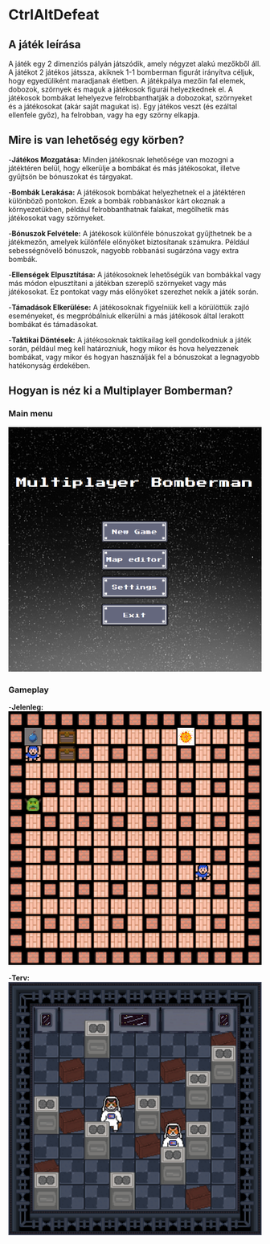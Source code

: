 # CtrlAltDefeat


## A játék leírása

A játék egy 2 dimenziós pályán játszódik, amely négyzet alakú mezőkből áll. A játékot 2 játékos játssza, akiknek 1-1 bomberman figurát irányítva céljuk, hogy egyedüliként maradjanak életben. A játékpálya mezőin fal elemek, dobozok, szörnyek és maguk a játékosok figurái helyezkednek el. A játékosok bombákat lehelyezve felrobbanthatják a dobozokat, szörnyeket és a játékosokat (akár saját magukat is). Egy játékos veszt (és ezáltal ellenfele győz), ha felrobban, vagy ha egy szörny elkapja.

## Mire is van lehetőség egy körben?

 -**Játékos Mozgatása:**
Minden játékosnak lehetősége van mozogni a játéktéren belül, hogy elkerülje a bombákat és más játékosokat, illetve gyűjtsön be bónuszokat és tárgyakat.

-**Bombák Lerakása:**
A játékosok bombákat helyezhetnek el a játéktéren különböző pontokon. Ezek a bombák robbanáskor kárt okoznak a környezetükben, például felrobbanthatnak falakat, megölhetik más játékosokat vagy szörnyeket.

-**Bónuszok Felvétele:**
A játékosok különféle bónuszokat gyűjthetnek be a játékmezőn, amelyek különféle előnyöket biztosítanak számukra. Például sebességnövelő bónuszok, nagyobb robbanási sugárzóna vagy extra bombák.

-**Ellenségek Elpusztítása:**
A játékosoknek lehetőségük van bombákkal vagy más módon elpusztítani a játékban szereplő szörnyeket vagy más játékosokat. Ez pontokat vagy más előnyöket szerezhet nekik a játék során.

-**Támadások Elkerülése:**
A játékosoknak figyelniük kell a körülöttük zajló eseményeket, és megpróbálniuk elkerülni a más játékosok által lerakott bombákat és támadásokat.

-**Taktikai Döntések:**
A játékosoknak taktikailag kell gondolkodniuk a játék során, például meg kell határozniuk, hogy mikor és hova helyezzenek bombákat, vagy mikor és hogyan használják fel a bónuszokat a legnagyobb hatékonyság érdekében.

## Hogyan is néz ki a Multiplayer Bomberman?

### Main menu
![Alt text](image.png)

### Gameplay
-**Jelenleg:**
![Alt text](image-1.png)

-**Terv:**
![Alt text](420684153_1147541416611006_6328146690261401362_n.png)

